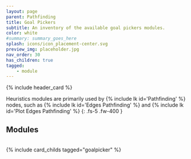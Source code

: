 ```yaml
---
layout: page
parent: Pathfinding
title: Goal Pickers
subtitle: An inventory of the available goal pickers modules.
color: white
#summary: summary_goes_here
splash: icons/icon_placement-center.svg
preview_img: placeholder.jpg
nav_order: 30
has_children: true
tagged: 
    - module
---
```


{% include header_card %}

Heuristics modules are primarily used by {% include lk id='Pathfinding' %} nodes, such as {% include lk id='Edges Pathfinding' %} and {% include lk id='Plot Edges Pathfinding' %}
{: .fs-5 .fw-400 }

## Modules
<br>
{% include card_childs tagged="goalpicker" %}